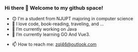 ### Hi there 👋 Welcome to my github space!

- 😊 I'm a student from NJUPT majoring in computer science
- 🌟 I love code, book-reading, traveling, and ... 
- 🔭 I’m currently working on Java
- 🌱 I’m currently learning GO And Vue3.
<!-- - 🤔 I’m looking for help with ... -->
<!-- - 💬 Ask me about ... -->
- 📫 How to reach me: zql46@outlook.com
<!-- - 😄 Pronouns: ... -->
<!-- - ⚡ Fun fact: ... -->

